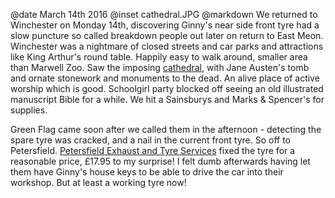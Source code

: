@date		March 14th 2016
@inset		cathedral.JPG
@markdown
We returned to Winchester on Monday 14th, discovering Ginny's near side front tyre had a
slow puncture so called breakdown people out later on return to East Meon.
Winchester was a nightmare of closed streets and car parks and attractions like
King Arthur's round table. Happily easy to walk around, smaller area than Marwell Zoo.
Saw the imposing [cathedral](https://www.winchester-cathedral.org.uk/), with Jane Austen's tomb and ornate stonework and
monuments to the dead. An alive place of active worship which is good. Schoolgirl party
blocked off seeing an old illustrated manuscript Bible for a while. We hit a Sainsburys and
Marks & Spencer's for supplies.

Green Flag came soon after we called them in the afternoon - detecting the spare tyre was
cracked, and a nail in the current front tyre. So off to Petersfield.
[Petersfield Exhaust and Tyre Services](https://portsmouthgarageservices.co.uk/) fixed the tyre for a reasonable price, &pound;17.95 to my surprise! I felt dumb afterwards
having let them have Ginny's house keys to be able to drive the car into their workshop.
But at least a working tyre now!
